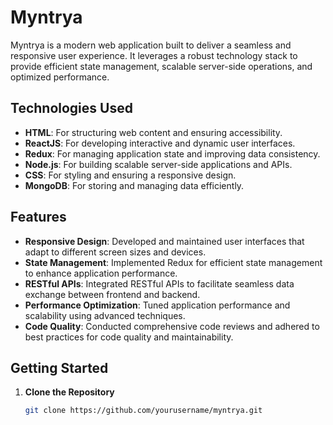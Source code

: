 # Myntrya

Myntrya is a modern web application built to deliver a seamless and responsive user experience. 
It leverages a robust technology stack to provide efficient state management, scalable server-side operations, and optimized performance.

## Technologies Used

- **HTML**: For structuring web content and ensuring accessibility.
- **ReactJS**: For developing interactive and dynamic user interfaces.
- **Redux**: For managing application state and improving data consistency.
- **Node.js**: For building scalable server-side applications and APIs.
- **CSS**: For styling and ensuring a responsive design.
- **MongoDB**: For storing and managing data efficiently.

## Features

- **Responsive Design**: Developed and maintained user interfaces that adapt to different screen sizes and devices.
- **State Management**: Implemented Redux for efficient state management to enhance application performance.
- **RESTful APIs**: Integrated RESTful APIs to facilitate seamless data exchange between frontend and backend.
- **Performance Optimization**: Tuned application performance and scalability using advanced techniques.
- **Code Quality**: Conducted comprehensive code reviews and adhered to best practices for code quality and maintainability.

## Getting Started

1. **Clone the Repository**
   ```bash
   git clone https://github.com/yourusername/myntrya.git
